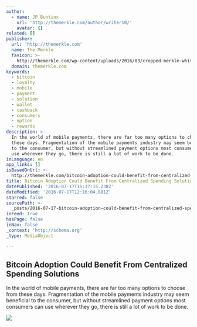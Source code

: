 ```yaml
---
author:
  - name: JP Buntinx
    url: 'http://themerkle.com/author/writer10/'
    avatar: {}
related: []
publisher:
  url: 'http://themerkle.com'
  name: The Merkle
  favicon: >-
    http://themerkle.com/wp-content/uploads/2016/03/cropped-merkle-white-1-192x192.png
  domain: themerkle.com
keywords:
  - bitcoin
  - loyalty
  - mobile
  - payment
  - solution
  - wallet
  - cashback
  - consumers
  - option
  - rewards
description: >-
  In the world of mobile payments, there are far too many options to choose from
  these days. Fragmentation of the mobile payments industry may seem beneficial
  to the consumer, but without streamlined payment options most consumers can
  use wherever they go, there is still a lot of work to be done.
inLanguage: en
app_links: []
isBasedOnUrl: >-
  http://themerkle.com/bitcoin-adoption-could-benefit-from-centralized-spending-solutions/
title: Bitcoin Adoption Could Benefit From Centralized Spending Solutions
datePublished: '2016-07-17T15:37:15.238Z'
dateModified: '2016-07-17T12:16:04.881Z'
starred: false
sourcePath: >-
  _posts/2016-07-17-bitcoin-adoption-could-benefit-from-centralized-spending-sol.md
inFeed: true
hasPage: false
inNav: false
_context: 'http://schema.org'
_type: MediaObject

---
```

<article style=""><h1>Bitcoin Adoption Could Benefit From Centralized Spending Solutions</h1><p>In the world of mobile payments, there are far too many options to choose from these days. Fragmentation of the mobile payments industry may seem beneficial to the consumer, but without streamlined payment options most consumers can use wherever they go, there is still a lot of work to be done.</p><img src="http://themerkle.com/wp-content/uploads/2016/07/shutterstock_398015629.jpg" /></article>